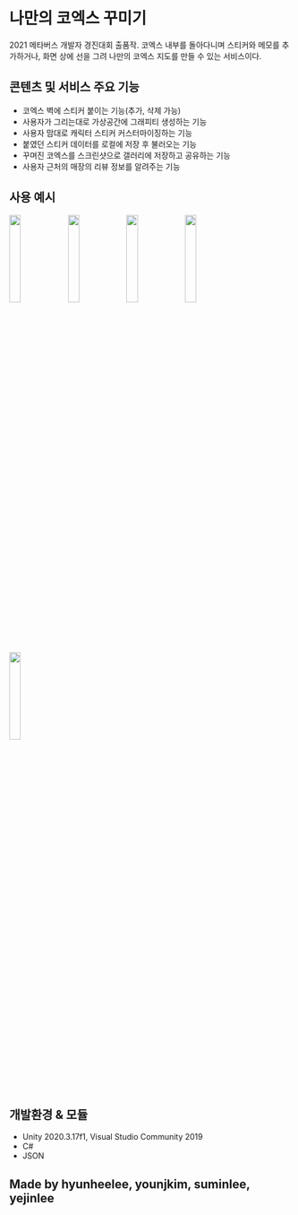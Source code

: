 # 나만의 코엑스 꾸미기
2021 메타버스 개발자 경진대회 출품작. 코엑스 내부를 돌아다니며 스티커와 메모를 추가하거나, 화면 상에 선을 그려 나만의 코엑스 지도를 만들 수 있는 서비스이다.

## 콘텐츠 및 서비스 주요 기능
- 코엑스 벽에 스티커 붙이는 기능(추가, 삭제 가능)
- 사용자가 그리는대로 가상공간에 그래피티 생성하는 기능
- 사용자 맘대로 캐릭터 스티커 커스터마이징하는 기능
- 붙였던 스티커 데이터를 로컬에 저장 후 불러오는 기능
- 꾸며진 코엑스를 스크린샷으로 갤러리에 저장하고 공유하는 기능
- 사용자 근처의 매장의 리뷰 정보를 알려주는 기능

## 사용 예시
<img width="20%" src="https://user-images.githubusercontent.com/57757760/149547804-11856034-0caa-483e-8861-d1c655140a62.gif"/>
<img width="20%" src="https://user-images.githubusercontent.com/57757760/149547831-90af44b7-4c75-45f3-b97e-6b226d54fb89.gif"/>
<img width="20%" src="https://user-images.githubusercontent.com/57757760/149550538-c762be7d-98c8-4ceb-9c8d-d52421b7b1d8.gif"/>
<img width="20%" src="https://user-images.githubusercontent.com/57757760/149546279-7a3e3e13-4d78-4578-a9a1-355d8d42349a.gif"/>
<img width="20%" src="https://user-images.githubusercontent.com/57757760/149547516-5e28c46c-5bb8-4400-9513-7d9ebb799977.gif"/>

## 개발환경 & 모듈
- Unity 2020.3.17f1, Visual Studio Community 2019
- C#
- JSON

## Made by hyunheelee, younjkim, suminlee, yejinlee
